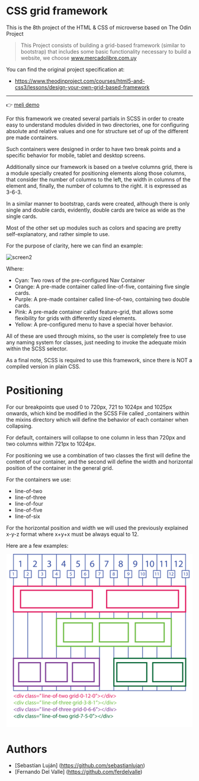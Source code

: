 # CSS grid framework

This is the 8th project of the HTML & CSS of microverse based on The Odin Project

>This Project consists of building a grid-based framework (similar to bootstrap) that includes some basic functionality necessary to build a website, we choose www.mercadolibre.com.uy

You can find the original project specification at:

* https://www.theodinproject.com/courses/html5-and-css3/lessons/design-your-own-grid-based-framework

---
 👉 [meli demo](https://cdn.statically.io/gh/sebastianlujan/grid-based-framework/features/index.html)

 For this framework we created several partials in SCSS in order to create easy to understand modules divided in two directories, one for configuring absolute and relative values and one for structure set of up of the different pre made containers.

 Such containers were designed in order to have two break points and a specific behavior for mobile, tablet and desktop screens.

 Additionally since our framework is based on a twelve columns grid, there is a module specially created for positioning elements along those columns, that consider the number of columns to the left, the width in columns of the element and, finally, the number of columns to the right. it is expressed as 3-6-3.

 In a similar manner to bootstrap, cards were created, although there is only single and double cards, evidently, double cards are twice as wide as the single cards.

 Most of the other set up modules such as colors and spacing are pretty self-explanatory, and rather simple to use.

 For the purpose of clarity, here we can find an example:

![screen2](./images/read-me.png)

 Where:
 - Cyan: Two rows of the pre-configured Nav Container
 - Orange: A pre-made container called line-of-five, containing five single cards.
 - Purple: A pre-made container called line-of-two, containing two double cards.
 - Pink: A pre-made container called feature-grid, that allows some flexibility for      grids with differently sized elements.
 - Yellow: A pre-configured menu to have a special hover behavior.

 All of these are used through mixins, so the user is completely free to use any naming system for classes, just needing to invoke the adequate mixin within the SCSS selector.

 As a final note, SCSS is required to use this framework, since there is NOT a compiled version in plain CSS.

 # Positioning

 For our breakpoints que used 0 to 720px, 721 to 1024px and 1025px onwards, which kind be modified in the SCSS File called _containers within the mixins directory which will define the behavior of each container when collapsing. 

 For default, containers will collapse to one column in less than 720px and two columns within 721px to 1024px.
 
 For positioning we use a combination of two classes the first will define the content of our container, and the second will define the width and horizontal position of the container in the general grid.

 For the containers we use:
 - line-of-two
 - line-of-three
 - line-of-four
 - line-of-five
 - line-of-six

 For the horizontal position and width we will used the previously explained x-y-z format where x+y+x must be always equal to 12.

 Here are a few examples:

 ![screen2](./images/breakpoints.png)



 # Authors

- [Sebastían Luján] (https://github.com/sebastianlujan)
- [Fernando Del Valle] (https://github.com/ferdelvalle)